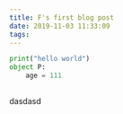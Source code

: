 ```yaml
---
title: F's first blog post
date: 2019-11-03 11:33:09
tags:
---
```


``` python
print("hello world")
object P:
    age = 111
    
```
dasdasd